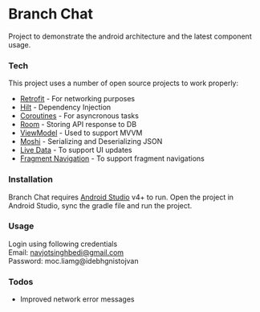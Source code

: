 # Branch Chat

Project to demonstrate the android architecture and the latest component usage.

### Tech

This project uses a number of open source projects to work properly:

* [Retrofit] - For networking purposes
* [Hilt] - Dependency Injection
* [Coroutines] - For asyncronous tasks
* [Room] - Storing API response to DB
* [ViewModel] - Used to support MVVM
* [Moshi] - Serializing and Deserializing JSON
* [Live Data] - To support UI updates
* [Fragment Navigation] - To support fragment navigations

### Installation

Branch Chat requires [Android Studio](https://developer.android.com/studio/install) v4+ to run. Open the project in Android Studio, sync the gradle file and run the project.

### Usage

Login using following credentials<br />
Email: navjotsinghbedi@gmail.com<br />
Password: moc.liamg@idebhgnistojvan<br />


### Todos

 - Improved network error messages

   [Retrofit]: <https://square.github.io/retrofit/>
   [Hilt]: <https://developer.android.com/training/dependency-injection/hilt-android>
   [Coroutines]: <https://kotlinlang.org/docs/reference/coroutines-overview.html>
   [Room]: <https://developer.android.com/topic/libraries/architecture/room>
   [ViewModel]: <https://developer.android.com/topic/libraries/architecture/viewmodel>
   [Moshi]: <https://github.com/square/moshi>
   [Fragment Navigation]: <https://developer.android.com/jetpack/androidx/releases/navigation>
   [Live Data]: <https://developer.android.com/topic/libraries/architecture/livedata>
  

